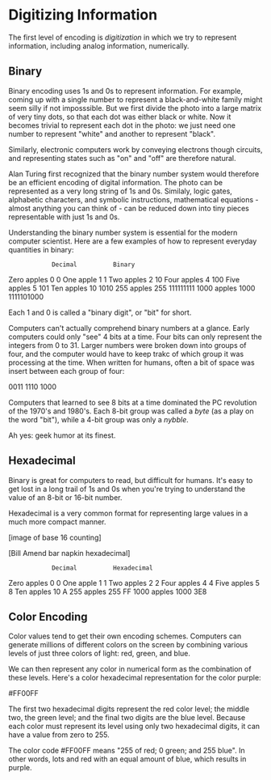 # Digitizing Information

The first level of encoding is _digitization_ in which we try to represent information, including analog information, numerically.  

## Binary

Binary encoding uses 1s and 0s to represent information.  For example, coming up with a single number to represent a black-and-white family might seem silly if not imposssible. But we first divide the photo into a large matrix of very tiny dots, so that each dot was either black or white. Now it becomes trivial to represent each dot in the photo: we just need one number to represent "white" and another to represent "black".  

Similarly, electronic computers work by conveying electrons though circuits, and representing states such as "on" and "off" are therefore natural.

Alan Turing first recognized that the binary number system would therefore be an efficient encoding of digital information.  The photo can be represented as a very long string of 1s and 0s.  Similaly, logic gates, alphabetic characters, and symbolic instructions, mathematical equations - almost anything you can think of - can be reduced down into tiny pieces representable with just 1s and 0s.

Understanding the binary number system is essential for the modern computer scientist.  Here are a few examples of how to represent everyday quantities in binary:

   				Decimal          Binary
Zero apples   		0		        0
One apple           1               1
Two apples          2              10
Four apples         4             100
Five apples         5             101
Ten apples         10            1010
255 apples        255            111111111
1000 apples      1000            1111101000

Each 1 and 0 is called a "binary digit", or "bit" for short.

Computers can't actually comprehend binary numbers at a glance.  Early computers could only "see" 4 bits at a time.  Four bits can only represent the integers from 0 to 31. Larger numbers were broken down into groups of four, and the computer would have to keep trakc of which group it was processing at the time.  When written for humans, often a bit of space was insert between each group of four:

0011 1110 1000

Computers that learned to see 8 bits at a time dominated the PC revolution of the 1970's and 1980's.  Each 8-bit group was called a _byte_ (as a play on the word "bit"), while a 4-bit group was only a _nybble_.  

Ah yes: geek humor at its finest.


## Hexadecimal

Binary is great for computers to read, but difficult for humans.  It's easy to get lost in a long trail of 1s and 0s when you're trying to understand the value of an 8-bit or 16-bit number.

Hexadecimal is a very common format for representing large values in a much more compact manner.

[image of base 16 counting]

[Bill Amend bar napkin hexadecimal]

   				Decimal          Hexadecimal
Zero apples   		0		          0
One apple           1                 1
Two apples          2                 2
Four apples         4                 4
Five apples         5                 8
Ten apples         10                 A
255 apples        255                 FF
1000 apples      1000                 3E8


## Color Encoding

Color values tend to get their own encoding schemes.  Computers can generate millions of different colors on the screen by combining various levels of just three colors of light: red, green, and blue.  

We can then represent any color in numerical form as the combination of these levels.  Here's a color hexadecimal representation for the color purple:

  \#FF00FF

The first two hexadecimal digits represent the red color level; the middle two, the green level; and the final two digits are the blue level.  Because each color must represent its level using only two hexadecimal digits, it can have a value from zero to 255.  

The color code #FF00FF means "255 of red; 0 green; and 255 blue".  In other words, lots and red with an equal amount of blue, which results in purple.
